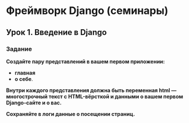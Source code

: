 # Фреймворк Django (семинары)

## Урок 1. Введение в Django

### Задание

**Создайте пару представлений в вашем первом приложении:**
- **главная**
- **о себе**.

**Внутри каждого представления должна быть переменная html — многострочный текст с HTML-вёрсткой и данными о вашем первом
Django-сайте и о вас.**

**Сохраняйте в логи данные о посещении страниц.**